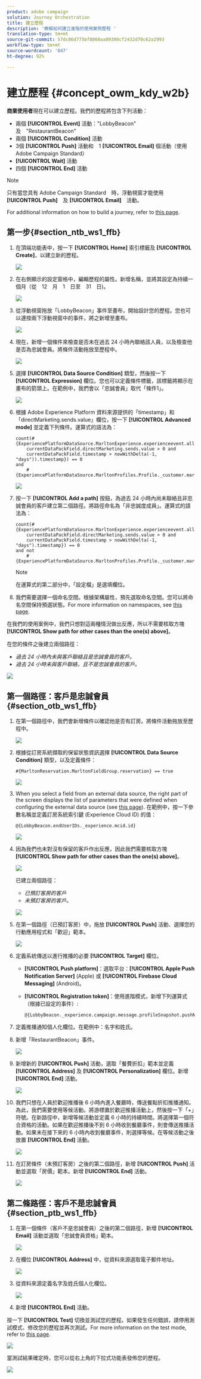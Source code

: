 ```yaml
---
product: adobe campaign
solution: Journey Orchestration
title: 建立歷程
description: '瞭解如何建立進階的使用案例歷程 '
translation-type: tm+mt
source-git-commit: 57dc86d775bf8860aa09300cf2432d70c62a2993
workflow-type: tm+mt
source-wordcount: '847'
ht-degree: 92%

---
```



# 建立歷程 {#concept_owm_kdy_w2b}

**商業使用者**&#x200B;現在可以建立歷程。我們的歷程將包含下列活動：

* 兩個 **[!UICONTROL Event]** 活動：&quot;LobbyBeacon&quot;　及　&quot;RestaurantBeacon&quot;
* 兩個 **[!UICONTROL Condition]** 活動
* 3個 **[!UICONTROL Push]** 活動和　1 **[!UICONTROL Email]** 個活動（使用　Adobe Campaign Standard）
* **[!UICONTROL Wait]** 活動
* 四個 **[!UICONTROL End]** 活動

>[!NOTE]
>
>只有當您具有 Adobe Campaign Standard　時，浮動視窗才能使用　**[!UICONTROL Push]**　及 **[!UICONTROL Email]**　活動。

For additional information on how to build a journey, refer to [this page](../building-journeys/journey.md).

## 第一步{#section_ntb_ws1_ffb}

1. 在頂端功能表中，按一下 **[!UICONTROL Home]** 索引標籤及 **[!UICONTROL Create]**，以建立新的歷程。

   ![](../assets/journey31.png)

1. 在右側顯示的設定窗格中，編輯歷程的屬性。新增名稱，並將其設定為持續一個月（從　12　月　1　日至　31　日)。

   ![](../assets/journeyuc2_12.png)

1. 從浮動視窗拖放「LobbyBeacon」事件至畫布，開始設計您的歷程。您也可以連按兩下浮動視窗中的事件，將之新增至畫布。

   ![](../assets/journeyuc2_13.png)

1. 現在，新增一個條件來檢查是否未在過去 24 小時內聯絡該人員，以及檢查他是否為忠誠會員。將條件活動拖放至歷程中。

   ![](../assets/journeyuc2_14.png)

1. 選擇 **[!UICONTROL Data Source Condition]** 類型，然後按一下 **[!UICONTROL Expression]** 欄位。您也可以定義條件標籤，該標籤將顯示在畫布的箭頭上。在範例中，我們會以「忠誠會員」取代「條件1」。

   ![](../assets/journeyuc2_15.png)

1. 根據 Adobe Experience Platform 資料來源提供的「timestamp」和「directMarketing.sends.value」欄位，按一下 **[!UICONTROL Advanced mode]** 並定義下列條件。運算式的語法為：

   ```
   count(#{ExperiencePlatformDataSource.MarltonExperience.experienceevent.all(
       currentDataPackField.directMarketing.sends.value > 0 and
       currentDataPackField.timestamp > nowWithDelta(-1, "days")).timestamp}) == 0
   and
       #{ExperiencePlatformDataSource.MarltonProfiles.Profile._customer.marlton.loyaltyMember}
   ```

   ![](../assets/journeyuc2_30.png)

1. 按一下 **[!UICONTROL Add a path]** 按鈕，為過去 24 小時內尚未聯絡且非忠誠會員的客戶建立第二個路徑。將路徑命名為「非忠誠度成員」。運算式的語法為：

   ```
   count(#{ExperiencePlatformDataSource.MarltonExperience.experienceevent.all(
       currentDataPackField.directMarketing.sends.value > 0 and
       currentDataPackField.timestamp > nowWithDelta(-1, "days").timestamp}) == 0
   and not
       #{ExperiencePlatformDataSource.MarltonProfiles.Profile._customer.marlton.loyaltyMember}
   ```

   >[!NOTE]
   >
   >在運算式的第二部分中，「設定檔」是選填欄位。

1. 我們需要選擇一個命名空間。根據架構屬性，預先選取命名空間。您可以將命名空間保持預選狀態。For more information on namespaces, see [this page](../event/selecting-the-namespace.md).

在我們的使用案例中，我們只想對這兩種情況做出反應，所以不需要核取方塊 **[!UICONTROL Show path for other cases than the one(s) above]**。

在您的條件之後建立兩個路徑：

* _過去 24 小時內未與客戶聯絡且是忠誠會員的客戶。_
* _過去 24 小時未與客戶聯絡，且不是忠誠會員的客戶。_

![](../assets/journeyuc2_16.png)

## 第一個路徑：客戶是忠誠會員 {#section_otb_ws1_ffb}

1. 在第一個路徑中，我們會新增條件以確認他是否有訂房。將條件活動拖放至歷程中。

   ![](../assets/journeyuc2_17.png)

1. 根據從訂房系統擷取的保留狀態資訊選擇 **[!UICONTROL Data Source Condition]** 類型，以及定義條件：

   ```
   #{MarltonReservation.MarltonFieldGroup.reservation} == true
   ```

   ![](../assets/journeyuc2_18.png)

1. When you select a field from an external data source, the right part of the screen displays the list of parameters that were defined when configuring the external data source (see [this page](../usecase/configuring-the-data-sources.md)). 在範例中，按一下參數名稱並定義訂房系統索引鍵 (Experience Cloud ID) 的值：

   ```
   @{LobbyBeacon.endUserIDs._experience.mcid.id}
   ```

   ![](../assets/journeyuc2_19.png)

1. 因為我們也未對沒有保留的客戶作出反應，因此我們需要核取方塊 **[!UICONTROL Show path for other cases than the one(s) above]**。

   ![](../assets/journeyuc2_20.png)

   已建立兩個路徑：

   * _已預訂客房的客戶_
   * _未預訂客房的客戶。_

   ![](../assets/journeyuc2_21.png)

1. 在第一個路徑（已預訂客房）中，拖放 **[!UICONTROL Push]** 活動、選擇您的行動應用程式和「歡迎」範本。

   ![](../assets/journeyuc2_22.png)

1. 定義系統傳送以進行推播的必要 **[!UICONTROL Target]** 欄位。

   * **[!UICONTROL Push platform]**：選取平台：**[!UICONTROL Apple Push Notification Server]** (Apple) 或 **[!UICONTROL Firebase Cloud Messaging]** (Android)。
   * **[!UICONTROL Registration token]**：使用進階模式，新增下列運算式（根據已設定的事件）:

      ```
      @{LobbyBeacon._experience.campaign.message.profileSnapshot.pushNotificationTokens.first().token}
      ```

1. 定義推播通知個人化欄位。在範例中：名字和姓氏。

1. 新增「RestaurantBeacon」事件。

   ![](../assets/journeyuc2_23.png)

1. 新增新的 **[!UICONTROL Push]** 活動，選取「餐費折扣」範本並定義 **[!UICONTROL Address]** 及 **[!UICONTROL Personalization]** 欄位。新增 **[!UICONTROL End]** 活動。

   ![](../assets/journeyuc2_24.png)

1. 我們只想在人員於歡迎推播後 6 小時內進入餐廳時，傳送餐點折扣推播通知。為此，我們需要使用等候活動。將游標置於歡迎推播活動上，然後按一下「+」符號。在新路徑中，新增等候活動並定義 6 小時的持續時間。將選擇第一個符合資格的活動。如果在歡迎推播後不到 6 小時收到餐廳事件，則會傳送推播活動。如果未在接下來的 6 小時內收到餐廳事件，則選擇等候。在等候活動之後放置 **[!UICONTROL End]** 活動。

   ![](../assets/journeyuc2_31.png)

1. 在訂房條件（未預訂客房）之後的第二個路徑，新增 **[!UICONTROL Push]** 活動並選取「房價」範本。新增 **[!UICONTROL End]** 活動。

   ![](../assets/journeyuc2_25.png)

## 第二條路徑：客戶不是忠誠會員{#section_ptb_ws1_ffb}

1. 在第一個條件（客戶不是忠誠會員）之後的第二個路徑，新增 **[!UICONTROL Email]** 活動並選取「忠誠會員資格」範本。

   ![](../assets/journeyuc2_26.png)

1. 在欄位 **[!UICONTROL Address]** 中，從資料來源選取電子郵件地址。

   ![](../assets/journeyuc2_27.png)

1. 從資料來源定義名字及姓氏個人化欄位。

   ![](../assets/journeyuc2_28.png)

1. 新增 **[!UICONTROL End]** 活動。

按一下 **[!UICONTROL Test]** 切換並測試您的歷程。如果發生任何錯誤，請停用測試模式、修改您的歷程並再次測試。For more information on the test mode, refer to [this page](../building-journeys/testing-the-journey.md).

![](../assets/journeyuc2_32bis.png)

當測試結果確定時，您可以從右上角的下拉式功能表發佈您的歷程。

![](../assets/journeyuc2_32.png)
